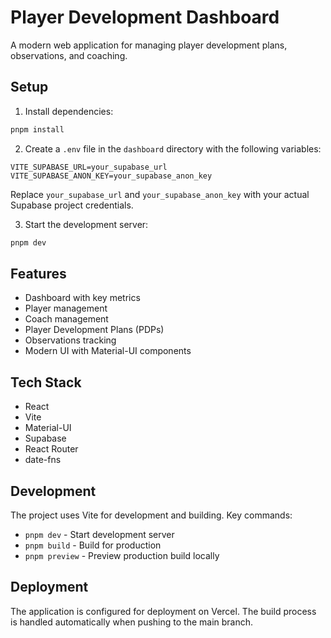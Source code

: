 # Player Development Dashboard

A modern web application for managing player development plans, observations, and coaching.

## Setup

1. Install dependencies:
```bash
pnpm install
```

2. Create a `.env` file in the `dashboard` directory with the following variables:
```
VITE_SUPABASE_URL=your_supabase_url
VITE_SUPABASE_ANON_KEY=your_supabase_anon_key
```

Replace `your_supabase_url` and `your_supabase_anon_key` with your actual Supabase project credentials.

3. Start the development server:
```bash
pnpm dev
```

## Features

- Dashboard with key metrics
- Player management
- Coach management
- Player Development Plans (PDPs)
- Observations tracking
- Modern UI with Material-UI components

## Tech Stack

- React
- Vite
- Material-UI
- Supabase
- React Router
- date-fns

## Development

The project uses Vite for development and building. Key commands:

- `pnpm dev` - Start development server
- `pnpm build` - Build for production
- `pnpm preview` - Preview production build locally

## Deployment

The application is configured for deployment on Vercel. The build process is handled automatically when pushing to the main branch. 